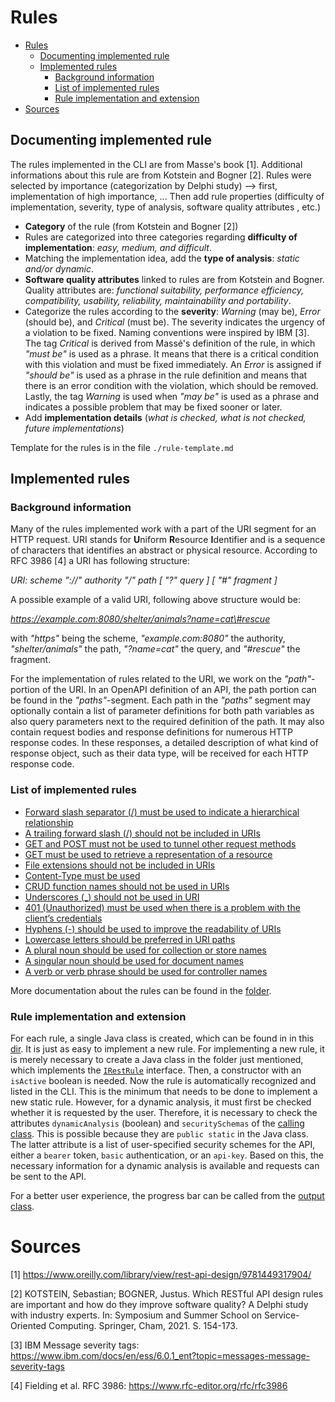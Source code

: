 # Rules
- [Rules](#rules)
  - [Documenting implemented rule](#documenting-implemented-rule)
  - [Implemented rules](#implemented-rules)
    - [Background information](#background-information)
    - [List of implemented rules](#list-of-implemented-rules)
    - [Rule implementation and extension](#rule-implementation-and-extension)
- [Sources](#sources)

## Documenting implemented rule
The rules implemented in the CLI are from Masse's book [1]. Additional informations about this rule are from Kotstein and Bogner [2]. Rules were selected by importance (categorization by Delphi study) --> first, implementation of high importance, ... Then add rule properties (difficulty of implementation, severity, type of analysis, software quality attributes , etc.)
* **Category** of the rule (from Kotstein and Bogner [2])
* Rules are categorized into three categories regarding **difficulty of implementation**: *easy, medium, and difficult*. 
* Matching the implementation idea, add the **type of analysis**: *static and/or dynamic*.
* **Software quality attributes** linked to rules are from Kotstein and Bogner. Quality attributes are: *functional suitability, performance efficiency, compatibility, usability, reliability, maintainability and portability*. 
* Categorize the rules according to the **severity**: *Warning* (may be), *Error* (should be), and *Critical* (must be). The severity indicates the urgency of a violation to be fixed. Naming conventions were inspired by IBM [3]. The tag *Critical* is derived from Massé's definition of the rule, in which *"must be"* is used as a phrase. It means that there is a critical condition with this violation and must be fixed immediately. An *Error* is assigned if *"should be"* is used as a phrase in the rule definition and means that there is an error condition with the violation, which should be removed. Lastly, the tag *Warning* is used when *"may be"* is used as a phrase and indicates a possible problem that may be fixed sooner or later.
* Add **implementation details** (_what is checked, what is not checked, future implementations_)

Template for the rules is in the file `./rule-template.md`

## Implemented rules

### Background information
Many of the rules implemented work with a part of the URI segment for an HTTP request.
URI stands for **U**niform **R**esource **I**dentifier and is a sequence of characters that identifies an abstract or physical resource. According to RFC 3986 [4] a URI has following structure:

*URI: scheme "://" authority "/" path [ "?" query ] [ "\#" fragment ]* 

A possible example of a valid URI, following above structure would be:

*https://example.com:8080/shelter/animals?name=cat\#rescue*

with *"https"* being the scheme, *"example.com:8080"* the authority, *"shelter/animals"* the path, *"?name=cat"* the query, and *"\#rescue"* the fragment.

For the implementation of rules related to the URI, we work on the *"path"*-portion of the URI. In an OpenAPI definition of an API, the path portion can be found in the *"paths"*-segment. Each path in the *"paths"* segment may optionally contain a list of parameter definitions for both path variables as also query parameters next to the required definition of the path. It may also contain request bodies and response definitions for numerous HTTP response codes. In these responses, a detailed description of what kind of response object, such as their data type, will be received for each HTTP response code.

### List of implemented rules
* [Forward slash separator (/) must be used to indicate a hierarchical relationship](./Implemented-Rules/Forward-slash-separator-must-be-used-to-indicate-a-hierarchical-relationship.md)
* [A trailing forward slash (/) should not be included in URIs](./Implemented-Rules/A-trailing-foward-slash-should-not-be-included-in-URIs.md)
* [GET and POST must not be used to tunnel other request methods](./Implemented-Rules/GET-and-POST-must-not-be-used-to-tunnel-other-request-methods.md) 
* [GET must be used to retrieve a representation of a resource](./Implemented-Rules/GET-must-be-used-to-retrieve-a-representation-of-a-resource.md)
* [File extensions should not be included in URIs](./Implemented-Rules/File-extensions-should-not-be-included-in-URIs.md)
* [Content-Type must be used](./Implemented-Rules/Content-Type-must-be-used.md)
* [CRUD function names should not be used in URIs](./Implemented-Rules/CRUD-function-names-should-not-be-used-in-URIs.md)
* [Underscores (_) should not be used in URI](./Implemented-Rules/Underscores-(_)-should-not-be-used-in-URI.md)
* [401 (Unauthorized) must be used when there is a problem with the client’s credentials](./Implemented-Rules/401-(Unauthorized)-must-be-used-when-there-is-a-problem-with-the-client's-credentials.md)
* [Hyphens (-) should be used to improve the readability of URIs](./Implemented-Rules/Hyphens-(-)-should-be-used-to-improve-the-readability-of-URIs.md)
* [Lowercase letters should be preferred in URI paths](./Implemented-Rules/Lowercase-letters-should-be-preferred-in-URI-paths.md)
* [A plural noun should be used for collection or store names](./Implemented-Rules/A-plural-noun-should-be-used-for-collection-or-store-names.md)
* [A singular noun should be used for document names](./Implemented-Rules/A-singular-noun-should-be-used-for-document-names.md)
* [A verb or verb phrase should be used for controller names](./Implemented-Rules/A-verb-or-verb-phrase-should-be-used-for-controller-names.md)

More documentation about the rules can be found in the [folder](./Implemented-Rules).

### Rule implementation and extension
For each rule, a single Java class is created, which can be found in in this [dir](../../rest-studentproject/src/main/java/rest/studentproject/rule/rules). It is just as easy to implement a new rule. For implementing a new rule, it is merely necessary to create a Java class in the folder just mentioned, which implements the [`IRestRule`](../../rest-studentproject/src/main/java/rest/studentproject/rule/IRestRule.java) interface. Then, a constructor with an `isActive` boolean is needed. Now the rule is automatically recognized and listed in the CLI. This is the minimum that needs to be done to implement a new static rule. However, for a dynamic analysis, it must first be checked whether it is requested by the user. Therefore, it is necessary to check the attributes `dynamicAnalysis` (boolean) and `securitySchemas` of the [calling class](../../rest-studentproject/src/main/java/rest/studentproject/analyzer/RestAnalyzer.java). This is possible because they are `public static` in the Java class. The latter attribute is a list of user-specified security schemes for the API, either a `bearer` token, `basic` authentication, or an `api-key`. Based on this, the necessary information for a dynamic analysis is available and requests can be sent to the API.

For a better user experience, the progress bar can be called from the [output class](../../rest-studentproject/src/main/java/rest/studentproject/utility/Output.java).

# Sources
[1] https://www.oreilly.com/library/view/rest-api-design/9781449317904/

[2] KOTSTEIN, Sebastian; BOGNER, Justus. Which RESTful API design rules are important and how do they improve software quality? A Delphi study with industry experts. In: Symposium and Summer School on Service-Oriented Computing. Springer, Cham, 2021. S. 154-173.

[3] IBM Message severity tags: https://www.ibm.com/docs/en/ess/6.0.1_ent?topic=messages-message-severity-tags

[4] Fielding et al. RFC 3986: https://www.rfc-editor.org/rfc/rfc3986
